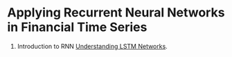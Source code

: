 # Applying Recurrent Neural Networks in Financial Time Series

1. Introduction to RNN [Understanding LSTM Networks](http://colah.github.io/posts/2015-08-Understanding-LSTMs/).
